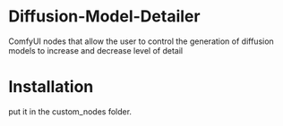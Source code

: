 # Diffusion-Model-Detailer
ComfyUI nodes that allow the user to control the generation of diffusion models to increase and decrease level of detail

# Installation
put it in the custom_nodes folder.
